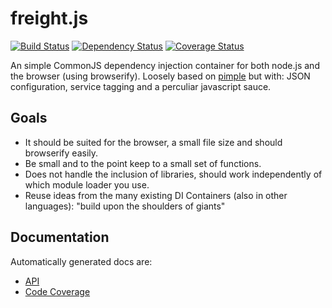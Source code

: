 freight.js
==========

[![Build Status](https://travis-ci.org/advanderveer/freight.js.png)](https://travis-ci.org/advanderveer/freight.js)
[![Dependency Status](https://david-dm.org/advanderveer/freight.js.png)](https://david-dm.org/advanderveer/freight.js)
[![Coverage Status](https://coveralls.io/repos/advanderveer/freight.js/badge.png)](https://coveralls.io/r/advanderveer/freight.js)

An simple CommonJS dependency injection container for both node.js and the browser (using browserify). Loosely based on [pimple](http://pimple.sensiolabs.org/) but with: JSON configuration, service tagging and a perculiar javascript sauce.

Goals
---------
+   It should be suited for the browser, a small file size and should browserify easily.
+   Be small and to the point keep to a small set of functions.
+   Does not handle the inclusion of libraries, should work independently of which module loader you use.
+   Reuse ideas from the many existing DI Containers (also in other languages): "build upon the shoulders of giants"

Documentation
--------------
Automatically generated docs are:

+ [API](http://advanderveer.github.io/freight.js/api/freight.html)
+ [Code Coverage](http://advanderveer.github.io/freight.js/coverage/lcov-report/index.html)